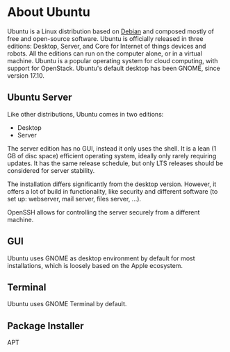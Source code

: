 # About Ubuntu

Ubuntu is a Linux distribution based on [Debian](About%20Debian.md) and composed mostly of free and open-source software.
Ubuntu is officially released in three editions: Desktop, Server, and Core for Internet of things devices and robots.
All the editions can run on the computer alone, or in a virtual machine. Ubuntu is a popular operating system
for cloud computing, with support for OpenStack. Ubuntu's default desktop has been GNOME, since version 17.10.


## Ubuntu Server

Like other distributions, Ubuntu comes in two editions:
- Desktop
- Server

The server edition has no GUI, instead it only uses the shell.
It is a lean (1 GB of disc space) efficient operating system, ideally only rarely requiring updates.
It has the same release schedule, but only LTS releases should be considered for server stability.

The installation differs significantly from the desktop version. However, it offers a lot of build in functionality,
like security and different software (to set up: webserver, mail server, files server, ...).

OpenSSH allows for controlling the server securely from a different machine.

## GUI

Ubuntu uses GNOME as desktop environment by default for most installations, which is loosely based on the Apple ecosystem.

## Terminal

Ubuntu uses GNOME Terminal by default.

## Package Installer
APT